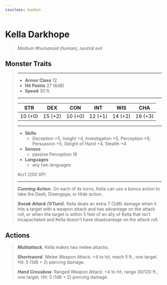 ```yaml
---
cssclass: kanban
---
```


# Kella Darkhope
>*Medium #humanoid (human), neutral evil*
## Monster Traits
>___
>- **Armor Class** 12
>- **Hit Points** 27 (6d8)
>- **Speed** 30 ft.
>___
>|STR|DEX|CON|INT|WIS|CHA|
>|:---:|:---:|:---:|:---:|:---:|:---:|
>|10 (+0)|15 (+2)|10 (+0)|12 (+1)|14 (+2)|16 (+3)|
>___
>- **Skills**
>	 - Deception +5, Insight +4, Investigation +5, Perception +6, Persuasion +5, Sleight of Hand +4, Stealth +4
>- **Senses**
>	 - passive Perception 16
>- **Languages**
>	 - any two languages
>
> #cr1 (200 XP)
>___
>***Cunning Action.*** On each of its turns, Kella can use a bonus action to take the Dash, Disengage, or Hide action.  
>
>***Sneak Attack (1/Turn).*** Kella deals an extra 7 (2d6) damage when it hits a target with a weapon attack and has advantage on the attack roll, or when the target is within 5 feet of an ally of Kella that isn't incapacitated and Kella doesn't have disadvantage on the attack roll.  
>
## Actions
>***Multiattack.*** Kella makes two melee attacks.  
>
>***Shortsword.*** Melee Weapon Attack: +4 to hit, reach 5 ft., one target. Hit: 5 (1d6 + 2) piercing damage.  
>
>***Hand Crossbow.*** Ranged Weapon Attack: +4 to hit, range 30/120 ft., one target. Hit: 5 (1d6 + 2) piercing damage.